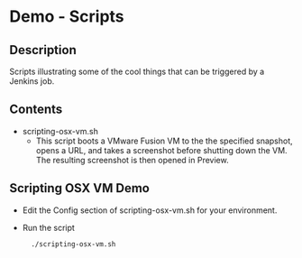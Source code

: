 # Demo - Scripts

## Description

Scripts illustrating some of the cool things that can be triggered by a Jenkins job.

## Contents

- scripting-osx-vm.sh
  - This script boots a VMware Fusion VM to the the specified snapshot, opens a URL, and takes a screenshot before shutting down the VM. The resulting screenshot is then opened in Preview.

## Scripting OSX VM Demo

- Edit the Config section of scripting-osx-vm.sh for your environment.
- Run the script

        ./scripting-osx-vm.sh
        

